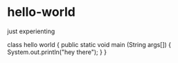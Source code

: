 # hello-world

just experienting





class hello world
{
 public static void main (String args[])
 {
  System.out.println("hey there");
 }
}
